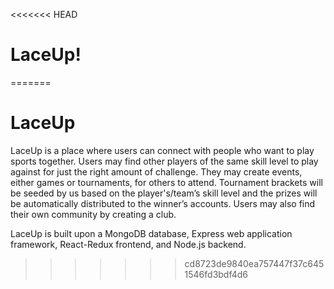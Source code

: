 <<<<<<< HEAD
# LaceUp!
=======
# LaceUp

LaceUp is a place where users can connect with people who want to play sports together. Users may find other players of the same skill level to play against for just the right amount of challenge. They may create events, either games or tournaments, for others to attend. Tournament brackets will be seeded by us based on the player's/team’s skill level and the prizes will be automatically distributed to the winner’s accounts. Users may also find their own community by creating a club. 

LaceUp is built upon a MongoDB database, Express web application framework, React-Redux frontend, and Node.js backend. 
>>>>>>> cd8723de9840ea757447f37c6451546fd3bdf4d6
